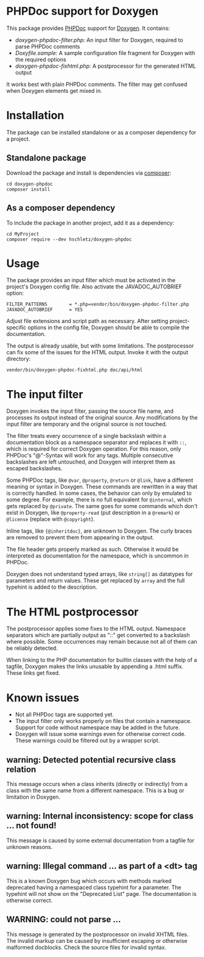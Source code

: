PHPDoc support for Doxygen
==========================

This package provides [PHPDoc](https://en.wikipedia.org/wiki/PHPDoc) support for
[Doxygen](http://doxygen.nl/). It contains:

- *doxygen-phpdoc-filter.php:* An input filter for Doxygen, required to parse
  PHPDoc comments
- *Doxyfile.sample:* A sample configuration file fragment for Doxygen with the
  required options
- *doxygen-phpdoc-fixhtml.php:* A postprocessor for the generated HTML output

It works best with plain PHPDoc comments. The filter may get confused when
Doxygen elements get mixed in.


Installation
============

The package can be installed standalone or as a composer dependency for a
project.

Standalone package
------------------

Download the package and install is dependencies via
[composer](https://getcomposer.org):

    cd doxygen-phpdoc
    composer install

As a composer dependency
------------------------

To include the package in another project, add it as a dependency:

    cd MyProject
    composer require --dev hschletz/doxygen-phpdoc


Usage
=====

The package provides an input filter which must be activated in the project's
Doxygen config file. Also activate the JAVADOC_AUTOBRIEF option:

    FILTER_PATTERNS        = *.php=vendor/bin/doxygen-phpdoc-filter.php
    JAVADOC_AUTOBRIEF      = YES

Adjust file extensions and script path as necessary. After setting
project-specific options in the config file, Doxygen should be able to compile
the documentation.

The output is already usable, but with some limitations. The postprocessor can
fix some of the issues for the HTML output. Invoke it with the output directory:

    vendor/bin/doxygen-phpdoc-fixhtml.php doc/api/html


The input filter
================

Doxygen invokes the input filter, passing the source file name, and processes
its output instead of the original source. Any modifications by the input filter
are temporary and the original source is not touched.

The filter treats every occurrence of a single backslash within a documentation
block as a namespace separator and replaces it with `::`, which is required for
correct Doxygen operation. For this reason, only PHPDoc's "@"-Syntax will work
for any tags. Multiple consecutive backslashes are left untouched, and Doxygen
will interpret them as escaped backslashes.

Some PHPDoc tags, like `@var`, `@property`, `@return` or `@link`, have a
different meaning or syntax in Doxygen. These commands are rewritten in a way
that is correctly handled. In some cases, the behavior can only by emulated to
some degree. For example, there is no full equivalent for `@internal`, which
gets replaced by `@private`. The same goes for some commands which don't exist
in Doxygen, like `@property-read` (put description in a `@remark`) or `@license`
(replace with `@copyright`).

Inline tags, like `{@inheritdoc}`, are unknown to Doxygen. The curly braces are
removed to prevent them from appearing in the output.

The file header gets properly marked as such. Otherwise it would be interpreted
as documentation for the namespace, which is uncommon in PHPDoc.

Doxygen does not understand typed arrays, like `string[]` as datatypes for
parameters and return values. These get replaced by `array` and the full
typehint is added to the description.


The HTML postprocessor
======================

The postprocessor applies some fixes to the HTML output. Namespace separators
which are partially output as "::" get converted to a backslash where possible.
Some occurrences may remain because not all of them can be reliably detected.

When linking to the PHP documentation for builtin classes with the help of a
tagfile, Doxygen makes the links unusable by appending a .html suffix. These
links get fixed.


Known issues
============

- Not all PHPDoc tags are supported yet.
- The input filter only works properly on files that contain a namespace.
  Support for code without namespace may be added in the future.
- Doxygen will issue some warnings even for otherwise correct code. These
  warnings could be filtered out by a wrapper script.

warning: Detected potential recursive class relation
----------------------------------------------------
This message occurs when a class inherits (directly or indirectly) from a class
with the same name from a different namespace. This is a bug or limitation in
Doxygen.

warning: Internal inconsistency: scope for class ... not found!
---------------------------------------------------------------
This message is caused by some external documentation from a tagfile for unknown
reasons.

warning: Illegal command ... as part of a &lt;dt&gt; tag
--------------------------------------------------------
This is a known Doxygen bug which occurs with methods marked deprecated having a
namespaced class typehint for a parameter. The typehint will not show on the
"Deprecated List" page. The documentation is otherwise correct.

WARNING: could not parse ...
----------------------------
This message is generated by the postprocessor on invalid XHTML files. The
invalid markup can be caused by insufficient escaping or otherwise malformed
docblocks. Check the source files for invalid syntax.
